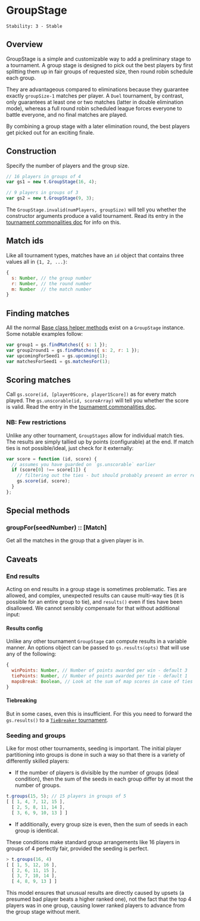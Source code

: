 # GroupStage

    Stability: 3 - Stable

## Overview
GroupStage is a simple and customizable way to add a preliminary stage to a tournament.
A group stage is designed to pick out the best players by first splitting them up in fair groups of requested size, then round robin schedule each group.

They are advantageous compared to eliminations because they guarantee exactly `groupSize-1` matches per player. A `Duel` tournament, by contrast, only guarantees at least one or two matches (latter in double elimination mode), whereas a full round robin scheduled league forces everyone to battle everyone, and no final matches are played.

By combining a group stage with a later elimination round, the best players get picked out for an exciting finale.

## Construction
Specify the number of players and the group size.

```js
// 16 players in groups of 4
var gs1 = new t.GroupStage(16, 4);

// 9 players in groups of 3
var gs2 = new t.GroupStage(9, 3);
```

The `GroupStage.invalid(numPlayers, groupSize)` will tell you whether the constructor arguments produce a valid tournament. Read its entry in the [tournament commonalities doc](./base.md#ensuring-constructibility) for info on this.

## Match ids
Like all tournament types, matches have an `id` object that contains three values all in `{1, 2, ...}`:

```js
{
  s: Number, // the group number
  r: Number, // the round number
  m: Number  // the match number
}
```

## Finding matches
All the normal [Base class helper methods](./base.md#common-methods) exist on a `GroupStage` instance.
Some notable examples follow:

```js
var group1 = gs.findMatches({ s: 1 });
var group2round1 = gs.findMatches({ s: 2, r: 1 });
var upcomingForSeed1 = gs.upcoming(1);
var matchesForSeed1 = gs.matchesFor(1);
```

## Scoring matches
Call `gs.score(id, [player0Score, player1Score])` as for every match played.
The `gs.unscorable(id, scoreArray)` will tell you whether the score is valid. Read the entry in the [tournament commonalities doc](./base.md#ensuring-scorability--consistency).

### NB: Few restrictions
Unlike any other tournament, `GroupStages` allow for individual match ties. The results are simply tallied up by points (configurable) at the end. If match ties is not possible/ideal, just check for it externally:

```js
var score = function (id, score) {
  // assumes you have guarded on `gs.unscorable` earlier
  if (score[0] !== score[1]) {
    // filtering out the ties - but should probably present an error reason
    gs.score(id, score);
  }
};
```

## Special methods
### groupFor(seedNumber) :: [Match]
Get all the matches in the group that a given player is in.

## Caveats
### End results
Acting on end results in a group stage is sometimes problematic. Ties are allowed, and complex, unexpected results can cause multi-way ties (it is possible for an entire group to tie), and `results()` even if ties have been disallowed. We cannot sensibly compensate for that without additional input:

#### Results config
Unlike any other tournament `GroupStage` can compute results in a variable manner. An options object can be passed to `gs.results(opts)` that will use any of the following:

```js
{
  winPoints: Number, // Number of points awarded per win - default 3
  tiePoints: Number, // Number of points awarded per tie - default 1
  mapsBreak: Boolean, // Look at the sum of map scores in case of ties - default false
}
```

#### Tiebreaking
But in some cases, even this is insufficient. For this you need to forward the `gs.results()` to a [`TieBreaker` tournament](./tiebreaker.md).

### Seeding and groups
Like for most other tournaments, seeding is important. The initial player partitioning into groups is done in such a way so that there is a variety of differently skilled players:

 - If the number of players is divisible by the number of groups (ideal condition), then the sum of the seeds in each group differ by at most the number of groups.

```js
t.groups(15, 5); // 15 players in groups of 5
[ [ 1, 4, 7, 12, 15 ],
  [ 2, 5, 8, 11, 14 ],
  [ 3, 6, 9, 10, 13 ] ]
```

 - If additionally, every group size is even, then the sum of seeds in each group is identical.

These conditions make standard group arrangements like 16 players in groups of 4 perfectly fair, provided the seeding is perfect.

```js
> t.groups(16, 4)
[ [ 1, 5, 12, 16 ],
  [ 2, 6, 11, 15 ],
  [ 3, 7, 10, 14 ],
  [ 4, 8, 9, 13 ] ]
```

This model ensures that unusual results are directly caused by upsets (a presumed bad player beats a higher ranked one), not the fact that the top 4 players was in one group, causing lower ranked players to advance from the group stage without merit.
